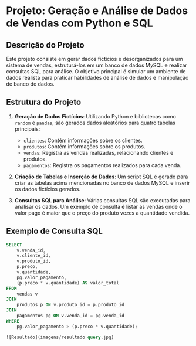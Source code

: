 # Projeto: Geração e Análise de Dados de Vendas com Python e SQL

## Descrição do Projeto

Este projeto consiste em gerar dados fictícios e desorganizados para um sistema de vendas, estruturá-los em um banco de dados MySQL e realizar consultas SQL para análise. O objetivo principal é simular um ambiente de dados realista para praticar habilidades de análise de dados e manipulação de banco de dados.

## Estrutura do Projeto

1. **Geração de Dados Fictícios**: Utilizando Python e bibliotecas como `random` e `pandas`, são gerados dados aleatórios para quatro tabelas principais:
    - `clientes`: Contém informações sobre os clientes.
    - `produtos`: Contém informações sobre os produtos.
    - `vendas`: Registra as vendas realizadas, relacionando clientes e produtos.
    - `pagamentos`: Registra os pagamentos realizados para cada venda.

2. **Criação de Tabelas e Inserção de Dados**: Um script SQL é gerado para criar as tabelas acima mencionadas no banco de dados MySQL e inserir os dados fictícios gerados.

3. **Consultas SQL para Análise**: Várias consultas SQL são executadas para analisar os dados. Um exemplo de consulta é listar as vendas onde o valor pago é maior que o preço do produto vezes a quantidade vendida.

## Exemplo de Consulta SQL

```sql
SELECT 
    v.venda_id,
    v.cliente_id,
    v.produto_id,
    p.preco,
    v.quantidade,
    pg.valor_pagamento,
    (p.preco * v.quantidade) AS valor_total
FROM 
    vendas v
JOIN 
    produtos p ON v.produto_id = p.produto_id
JOIN 
    pagamentos pg ON v.venda_id = pg.venda_id
WHERE 
    pg.valor_pagamento > (p.preco * v.quantidade);

![Resultado](imagens/resultado query.jpg)
  

